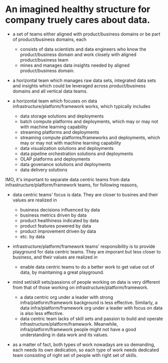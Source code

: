 # An imagined healthy structure for company truely cares about data.

- a set of teams either aligned with product/business domains or be part of product/business domains, each 
  - consists of data scientists and data engineers who know the product/business domain and work closely with aligned  product/business team
  - mines and manages data insights needed by aligned product/business domain.
  
- a horizontal team which manages raw data sets, integrated data sets and insights which could be leveraged across product/business domains and all vertical data teams.
  
- a horizontal team which focuses on data infrastructure/platform/framework works, which typically includes 
  - data storage solutions and deployments
  - batch compute platforms and deployments, which may or may not with machine learning capability
  - streaming platforms and deployments
  - streaming compute platforms/frameworks and deployments, which may or may not with machine learning capability
  - data visualization solutions and deployments
  - data pipeline orchestration solutions and deployments
  - OLAP platforms and deployments
  - data govenance solutions and deployments
  - data delivery solutions
  
IMO, it's important to separate data centric teams from data infrastructure/platform/framework teams, for following reasons,

- data centric teams' focus is data. They are closer to busines and their values are realized in 
  - business decisions influenced by data
  - business metrics driven by data
  - product healthiness indicated by data
  - product features powered by data
  - product improvement driven by data
  - etc. by data
  
- infrastructure/platform/framework teams' responsibility is to provide playground for data centric teams. They are imporant but less closer to business, and their values are realized in
  - enable data centric teams to do a better work to get value out of data, by maintaining a great playground.
  
- mind set/skill sets/passions of people working on data is very different from that of those working on infrastructure/platform/framework. 
  - a data centric org under a leader with strong infra/platform/framework background is less effective. Similarly, a data infra/platform/framework org under a leader with focus on data is also less effective.
  - data centric team lacks of skill sets and passion to build and operate infrastructure/platform/framework. Meanwhile, infra/platform/framework people might not have a good understanding in data work and its values. 
  
- as a matter of fact, both types of work nowadays are so demanding, each needs its own dedication, so each type of work needs dedicated team consisting of right set of people with right set of skills.
